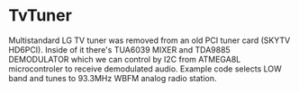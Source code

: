 # TvTuner
Multistandard LG TV tuner was removed from an old PCI tuner card (SKYTV HD6PCI).
Inside of it there's TUA6039 MIXER and TDA9885 DEMODULATOR which we can control by I2C from ATMEGA8L microcontroler to receive demodulated audio. Example code selects LOW band and tunes to 93.3MHz WBFM analog radio station.

